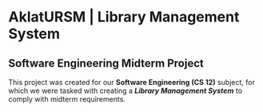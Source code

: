 # AklatURSM | Library Management System

## Software Engineering Midterm Project

This project was created for our <b>Software Engineering (CS 12)</b> subject, for which we were tasked with creating a <i><b>Library Management System</b></i> to comply with midterm requirements.
